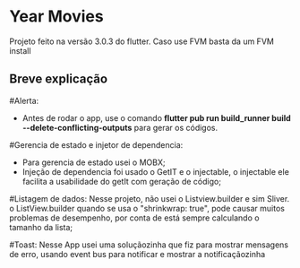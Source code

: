 # Year Movies

Projeto feito na versão 3.0.3 do flutter. Caso use FVM basta da um FVM install

## Breve explicação

#Alerta:
 - Antes de rodar o app, use o comando  **flutter pub run build_runner build --delete-conflicting-outputs** para gerar os códigos.

#Gerencia de estado e injetor de dependencia:
 - Para gerencia de estado usei o MOBX;
 - Injeção de dependencia foi usado o GetIT e o injectable, o injectable ele facilita a usabilidade do getIt com geração de código;
 
#Listagem de dados:
  Nesse projeto, não usei o Listview.builder e sim Sliver. o ListView.builder quando se usa o "shrinkwrap: true", pode causar muitos problemas de desempenho, por conta de está sempre calculando o tamanho da lista;
  
#Toast:
  Nesse App usei uma soluçãozinha que fiz para mostrar mensagens de erro, usando event bus para notificar e mostrar a notificaçãozinha

